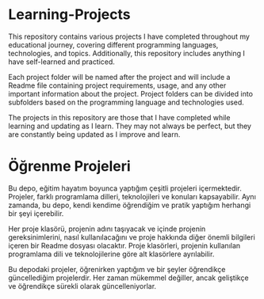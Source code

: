 # Learning-Projects
This repository contains various projects I have completed throughout my educational journey, covering different programming languages, technologies, and topics. Additionally, this repository includes anything I have self-learned and practiced.

Each project folder will be named after the project and will include a Readme file containing project requirements, usage, and any other important information about the project. Project folders can be divided into subfolders based on the programming language and technologies used.

The projects in this repository are those that I have completed while learning and updating as I learn. They may not always be perfect, but they are constantly being updated as I improve and learn.

# Öğrenme Projeleri
Bu depo, eğitim hayatım boyunca yaptığım çeşitli projeleri içermektedir. Projeler, farklı programlama dilleri, teknolojileri ve konuları kapsayabilir. Aynı zamanda, bu depo, kendi kendime öğrendiğim ve pratik yaptığım herhangi bir şeyi içerebilir.

Her proje klasörü, projenin adını taşıyacak ve içinde projenin gereksinimlerini, nasıl kullanılacağını ve proje hakkında diğer önemli bilgileri içeren bir Readme dosyası olacaktır. Proje klasörleri, projenin kullanılan programlama dili ve teknolojilerine göre alt klasörlere ayrılabilir.

Bu depodaki projeler, öğrenirken yaptığım ve bir şeyler öğrendikçe güncellediğim projelerdir. Her zaman mükemmel değiller, ancak geliştikçe ve öğrendikçe sürekli olarak güncelleniyorlar.
